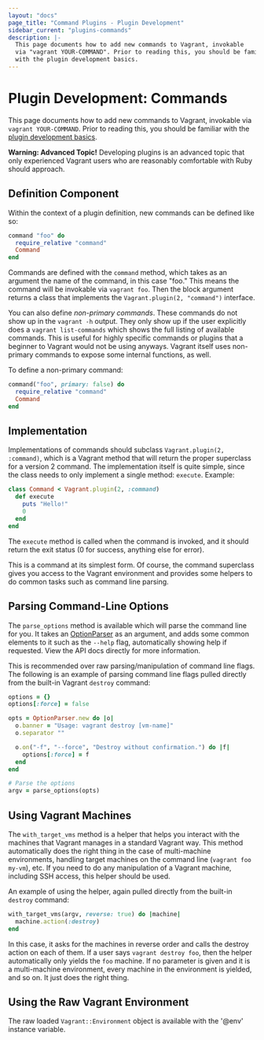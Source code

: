 ```yaml
---
layout: "docs"
page_title: "Command Plugins - Plugin Development"
sidebar_current: "plugins-commands"
description: |-
  This page documents how to add new commands to Vagrant, invokable
  via "vagrant YOUR-COMMAND". Prior to reading this, you should be familiar
  with the plugin development basics.
---
```


# Plugin Development: Commands

This page documents how to add new commands to Vagrant, invokable
via `vagrant YOUR-COMMAND`. Prior to reading this, you should be familiar
with the [plugin development basics](/docs/plugins/development-basics.html).

<div class="alert alert-warning">
  <strong>Warning: Advanced Topic!</strong> Developing plugins is an
  advanced topic that only experienced Vagrant users who are reasonably
  comfortable with Ruby should approach.
</div>

## Definition Component

Within the context of a plugin definition, new commands can be defined
like so:

```ruby
command "foo" do
  require_relative "command"
  Command
end
```

Commands are defined with the `command` method, which takes as an argument
the name of the command, in this case "foo." This means the command will be
invokable via `vagrant foo`. Then the block argument returns a class that
implements the `Vagrant.plugin(2, "command")` interface.

You can also define _non-primary commands_. These commands do not show
up in the `vagrant -h` output. They only show up if the user explicitly
does a `vagrant list-commands` which shows the full listing of available
commands. This is useful for highly specific commands or plugins that a
beginner to Vagrant would not be using anyways. Vagrant itself uses non-primary
commands to expose some internal functions, as well.

To define a non-primary command:

```ruby
command("foo", primary: false) do
  require_relative "command"
  Command
end
```

## Implementation

Implementations of commands should subclass `Vagrant.plugin(2, :command)`,
which is a Vagrant method that will return the proper superclass for
a version 2 command. The implementation itself is quite simple, since the
class needs to only implement a single method: `execute`. Example:

```ruby
class Command < Vagrant.plugin(2, :command)
  def execute
    puts "Hello!"
    0
  end
end
```

The `execute` method is called when the command is invoked, and it should
return the exit status (0 for success, anything else for error).

This is a command at its simplest form. Of course, the command superclass
gives you access to the Vagrant environment and provides some helpers to
do common tasks such as command line parsing.

## Parsing Command-Line Options

The `parse_options` method is available which will parse the command line
for you. It takes an [OptionParser](http://ruby-doc.org/stdlib-1.9.3/libdoc/optparse/rdoc/OptionParser.html)
as an argument, and adds some common elements to it such as the `--help` flag,
automatically showing help if requested. View the API docs directly for more
information.

This is recommended over raw parsing/manipulation of command line flags.
The following is an example of parsing command line flags pulled directly
from the built-in Vagrant `destroy` command:

```ruby
options = {}
options[:force] = false

opts = OptionParser.new do |o|
  o.banner = "Usage: vagrant destroy [vm-name]"
  o.separator ""

  o.on("-f", "--force", "Destroy without confirmation.") do |f|
    options[:force] = f
  end
end

# Parse the options
argv = parse_options(opts)
```

## Using Vagrant Machines

The `with_target_vms` method is a helper that helps you interact with
the machines that Vagrant manages in a standard Vagrant way. This method
automatically does the right thing in the case of multi-machine environments,
handling target machines on the command line (`vagrant foo my-vm`), etc.
If you need to do any manipulation of a Vagrant machine, including SSH
access, this helper should be used.

An example of using the helper, again pulled directly from the built-in
`destroy` command:

```ruby
with_target_vms(argv, reverse: true) do |machine|
  machine.action(:destroy)
end
```

In this case, it asks for the machines in reverse order and calls the
destroy action on each of them. If a user says `vagrant destroy foo`, then
the helper automatically only yields the `foo` machine. If no parameter
is given and it is a multi-machine environment, every machine in the environment
is yielded, and so on. It just does the right thing.

## Using the Raw Vagrant Environment

The raw loaded `Vagrant::Environment` object is available with the
'@env' instance variable.

